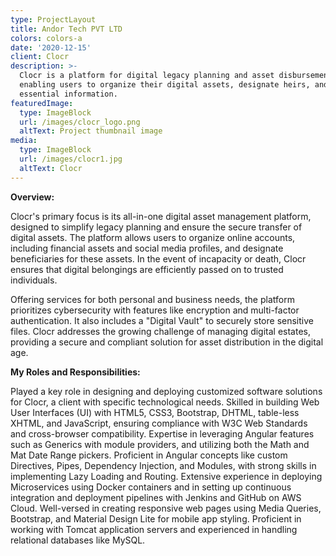 ```yaml
---
type: ProjectLayout
title: Andor Tech PVT LTD
colors: colors-a
date: '2020-12-15'
client: Clocr
description: >-
  Clocr is a platform for digital legacy planning and asset disbursement,
  enabling users to organize their digital assets, designate heirs, and share
  essential information.
featuredImage:
  type: ImageBlock
  url: /images/clocr_logo.png
  altText: Project thumbnail image
media:
  type: ImageBlock
  url: /images/clocr1.jpg
  altText: Clocr
---
```

**Overview:**

Clocr's primary focus is its all-in-one digital asset management platform, designed to simplify legacy planning and ensure the secure transfer of digital assets. The platform allows users to organize online accounts, including financial assets and social media profiles, and designate beneficiaries for these assets. In the event of incapacity or death, Clocr ensures that digital belongings are efficiently passed on to trusted individuals.



Offering services for both personal and business needs, the platform prioritizes cybersecurity with features like encryption and multi-factor authentication. It also includes a "Digital Vault" to securely store sensitive files. Clocr addresses the growing challenge of managing digital estates, providing a secure and compliant solution for asset distribution in the digital age.



**My Roles and Responsibilities:**

Played a key role in designing and deploying customized software solutions for Clocr, a client with specific technological needs. Skilled in building Web User Interfaces (UI) with HTML5, CSS3, Bootstrap, DHTML, table-less XHTML, and JavaScript, ensuring compliance with W3C Web Standards and cross-browser compatibility. Expertise in leveraging Angular features such as Generics with module providers, and utilizing both the Math and Mat Date Range pickers. Proficient in Angular concepts like custom Directives, Pipes, Dependency Injection, and Modules, with strong skills in implementing Lazy Loading and Routing. Extensive experience in deploying Microservices using Docker containers and in setting up continuous integration and deployment pipelines with Jenkins and GitHub on AWS Cloud. Well-versed in creating responsive web pages using Media Queries, Bootstrap, and Material Design Lite for mobile app styling. Proficient in working with Tomcat application servers and experienced in handling relational databases like MySQL.


